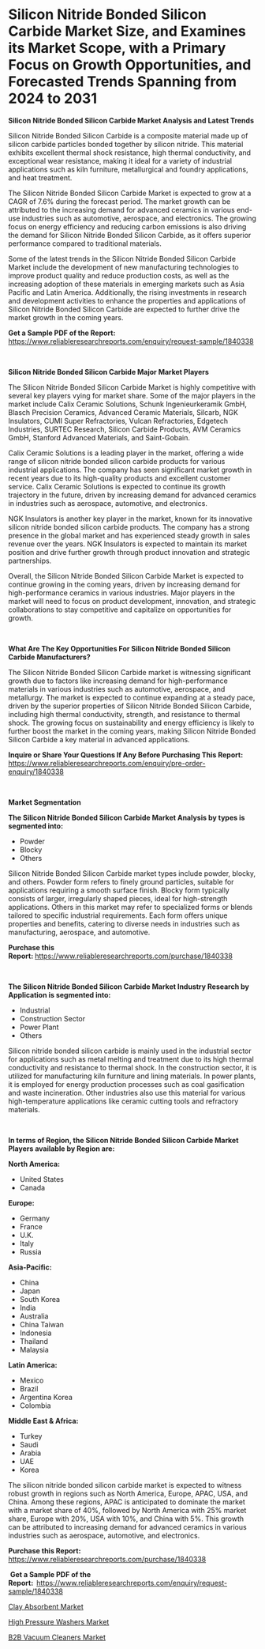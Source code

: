 <p><h1>Silicon Nitride Bonded Silicon Carbide Market Size, and Examines its Market Scope, with a Primary Focus on Growth Opportunities, and Forecasted Trends Spanning from 2024 to 2031</h1></p><p><strong>Silicon Nitride Bonded Silicon Carbide Market Analysis and Latest Trends</strong></p>
<p><p>Silicon Nitride Bonded Silicon Carbide is a composite material made up of silicon carbide particles bonded together by silicon nitride. This material exhibits excellent thermal shock resistance, high thermal conductivity, and exceptional wear resistance, making it ideal for a variety of industrial applications such as kiln furniture, metallurgical and foundry applications, and heat treatment.</p><p>The Silicon Nitride Bonded Silicon Carbide Market is expected to grow at a CAGR of 7.6% during the forecast period. The market growth can be attributed to the increasing demand for advanced ceramics in various end-use industries such as automotive, aerospace, and electronics. The growing focus on energy efficiency and reducing carbon emissions is also driving the demand for Silicon Nitride Bonded Silicon Carbide, as it offers superior performance compared to traditional materials.</p><p>Some of the latest trends in the Silicon Nitride Bonded Silicon Carbide Market include the development of new manufacturing technologies to improve product quality and reduce production costs, as well as the increasing adoption of these materials in emerging markets such as Asia Pacific and Latin America. Additionally, the rising investments in research and development activities to enhance the properties and applications of Silicon Nitride Bonded Silicon Carbide are expected to further drive the market growth in the coming years.</p></p>
<p><strong>Get a Sample PDF of the Report:&nbsp;</strong> <a href="https://www.reliableresearchreports.com/enquiry/request-sample/1840338">https://www.reliableresearchreports.com/enquiry/request-sample/1840338</a></p>
<p>&nbsp;</p>
<p><strong>Silicon Nitride Bonded Silicon Carbide Major Market Players</strong></p>
<p><p>The Silicon Nitride Bonded Silicon Carbide Market is highly competitive with several key players vying for market share. Some of the major players in the market include Calix Ceramic Solutions, Schunk Ingenieurkeramik GmbH, Blasch Precision Ceramics, Advanced Ceramic Materials, Silcarb, NGK Insulators, CUMI Super Refractories, Vulcan Refractories, Edgetech Industries, SURTEC Research, Silicon Carbide Products, AVM Ceramics GmbH, Stanford Advanced Materials, and Saint-Gobain.</p><p>Calix Ceramic Solutions is a leading player in the market, offering a wide range of silicon nitride bonded silicon carbide products for various industrial applications. The company has seen significant market growth in recent years due to its high-quality products and excellent customer service. Calix Ceramic Solutions is expected to continue its growth trajectory in the future, driven by increasing demand for advanced ceramics in industries such as aerospace, automotive, and electronics.</p><p>NGK Insulators is another key player in the market, known for its innovative silicon nitride bonded silicon carbide products. The company has a strong presence in the global market and has experienced steady growth in sales revenue over the years. NGK Insulators is expected to maintain its market position and drive further growth through product innovation and strategic partnerships.</p><p>Overall, the Silicon Nitride Bonded Silicon Carbide Market is expected to continue growing in the coming years, driven by increasing demand for high-performance ceramics in various industries. Major players in the market will need to focus on product development, innovation, and strategic collaborations to stay competitive and capitalize on opportunities for growth.</p></p>
<p>&nbsp;</p>
<p><strong>What Are The Key Opportunities For Silicon Nitride Bonded Silicon Carbide Manufacturers?</strong></p>
<p><p>The Silicon Nitride Bonded Silicon Carbide market is witnessing significant growth due to factors like increasing demand for high-performance materials in various industries such as automotive, aerospace, and metallurgy. The market is expected to continue expanding at a steady pace, driven by the superior properties of Silicon Nitride Bonded Silicon Carbide, including high thermal conductivity, strength, and resistance to thermal shock. The growing focus on sustainability and energy efficiency is likely to further boost the market in the coming years, making Silicon Nitride Bonded Silicon Carbide a key material in advanced applications.</p></p>
<p><strong>Inquire or Share Your Questions If Any Before Purchasing This Report:</strong> <a href="https://www.reliableresearchreports.com/enquiry/pre-order-enquiry/1840338">https://www.reliableresearchreports.com/enquiry/pre-order-enquiry/1840338</a></p>
<p>&nbsp;</p>
<p><strong>Market Segmentation</strong></p>
<p><strong>The Silicon Nitride Bonded Silicon Carbide Market Analysis by types is segmented into:</strong></p>
<p><ul><li>Powder</li><li>Blocky</li><li>Others</li></ul></p>
<p><p>Silicon Nitride Bonded Silicon Carbide market types include powder, blocky, and others. Powder form refers to finely ground particles, suitable for applications requiring a smooth surface finish. Blocky form typically consists of larger, irregularly shaped pieces, ideal for high-strength applications. Others in this market may refer to specialized forms or blends tailored to specific industrial requirements. Each form offers unique properties and benefits, catering to diverse needs in industries such as manufacturing, aerospace, and automotive.</p></p>
<p><strong>Purchase this Report:&nbsp;</strong><a href="https://www.reliableresearchreports.com/purchase/1840338">https://www.reliableresearchreports.com/purchase/1840338</a></p>
<p>&nbsp;</p>
<p><strong>The Silicon Nitride Bonded Silicon Carbide Market Industry Research by Application is segmented into:</strong></p>
<p><ul><li>Industrial</li><li>Construction Sector</li><li>Power Plant</li><li>Others</li></ul></p>
<p><p>Silicon nitride bonded silicon carbide is mainly used in the industrial sector for applications such as metal melting and treatment due to its high thermal conductivity and resistance to thermal shock. In the construction sector, it is utilized for manufacturing kiln furniture and lining materials. In power plants, it is employed for energy production processes such as coal gasification and waste incineration. Other industries also use this material for various high-temperature applications like ceramic cutting tools and refractory materials.</p></p>
<p>&nbsp;</p>
<p><strong>In terms of Region, the Silicon Nitride Bonded Silicon Carbide Market Players available by Region are:</strong></p>
<p>
    <p> <strong> North America: </strong>
        <ul>
            <li>United States</li>
            <li>Canada</li>
        </ul>
        </p> 
    <p> <strong> Europe: </strong>
        <ul>
            <li>Germany</li>
            <li>France</li>
            <li>U.K.</li>
            <li>Italy</li>
            <li>Russia</li>
        </ul>
        </p> 
    <p> <strong> Asia-Pacific: </strong>
        <ul>
            <li>China</li>
            <li>Japan</li>
            <li>South Korea</li>
            <li>India</li>
            <li>Australia</li>
            <li>China Taiwan</li>
            <li>Indonesia</li>
            <li>Thailand</li>
            <li>Malaysia</li>
        </ul>
        </p> 
    <p> <strong> Latin America: </strong>
        <ul>
            <li>Mexico</li>
            <li>Brazil</li>
            <li>Argentina Korea</li>
            <li>Colombia</li>
        </ul>
        </p> 
    <p> <strong> Middle East & Africa: </strong>
        <ul>
            <li>Turkey</li>
            <li>Saudi</li>
            <li>Arabia</li>
            <li>UAE</li>
            <li>Korea</li>
        </ul>
    </p>
    </p>
<p><p>The silicon nitride bonded silicon carbide market is expected to witness robust growth in regions such as North America, Europe, APAC, USA, and China. Among these regions, APAC is anticipated to dominate the market with a market share of 40%, followed by North America with 25% market share, Europe with 20%, USA with 10%, and China with 5%. This growth can be attributed to increasing demand for advanced ceramics in various industries such as aerospace, automotive, and electronics.</p></p>
<p><strong>Purchase this Report: </strong><a href="https://www.reliableresearchreports.com/purchase/1840338">https://www.reliableresearchreports.com/purchase/1840338</a></p>
<p>&nbsp;<strong>Get a Sample PDF of the Report:&nbsp;&nbsp;</strong><a href="https://www.reliableresearchreports.com/enquiry/request-sample/1840338">https://www.reliableresearchreports.com/enquiry/request-sample/1840338</a></p>
<p><strong></strong></p>
<p><p><a href="https://github.com/okotobwrhuteie/Market-Research-Report-List-1/blob/main/clay-absorbent-market.md">Clay Absorbent Market</a></p><p><a href="https://issuu.com/reportprime-2/docs/high-pressure-washers-market-size-2_46d6bd0138e088">High Pressure Washers Market</a></p><p><a href="https://issuu.com/reportprime-2/docs/b2b-vacuum-cleaners-market-size-2030.pptx">B2B Vacuum Cleaners Market</a></p></p>